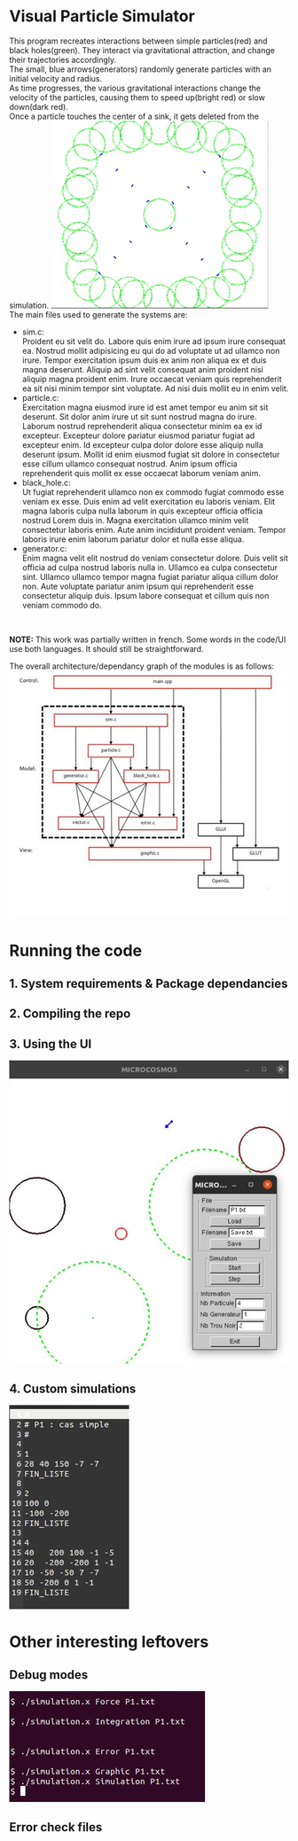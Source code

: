 # Visual Particle Simulator
This program recreates interactions between simple particles(red) and black holes(green). They interact via gravitational attraction, and change their trajectories accordingly. <br>
The small, blue arrows(generators) randomly generate particles with an initial velocity and radius. <br>
As time progresses, the various gravitational interactions change the velocity of the particles, causing them to speed up(bright red) or slow down(dark red). <br>
Once a particle touches the center of a sink, it gets deleted from the simulation.
![overview](/images/overview.gif)
<br>
The main files used to generate the systems are:

- sim.c:<br>
  Proident eu sit velit do. Labore quis enim irure ad ipsum irure consequat ea. Nostrud mollit adipisicing eu qui do ad voluptate ut ad ullamco non irure. Tempor exercitation ipsum duis ex anim non aliqua ex et duis magna deserunt. Aliquip ad sint velit consequat anim proident nisi aliquip magna proident enim. Irure occaecat veniam quis reprehenderit ea sit nisi minim tempor sint voluptate. Ad nisi duis mollit eu in enim velit.
- particle.c: <br>
  Exercitation magna eiusmod irure id est amet tempor eu anim sit sit deserunt. Sit dolor anim irure ut sit sunt nostrud magna do irure. Laborum nostrud reprehenderit aliqua consectetur minim ea ex id excepteur. Excepteur dolore pariatur eiusmod pariatur fugiat ad excepteur enim. Id excepteur culpa dolor dolore esse aliquip nulla deserunt ipsum. Mollit id enim eiusmod fugiat sit dolore in consectetur esse cillum ullamco consequat nostrud. Anim ipsum officia reprehenderit quis mollit ex esse occaecat laborum veniam anim.
- black_hole.c: <br>
  Ut fugiat reprehenderit ullamco non ex commodo fugiat commodo esse veniam ex esse. Duis enim ad velit exercitation eu laboris veniam. Elit magna laboris culpa nulla laborum in quis excepteur officia officia nostrud Lorem duis in. Magna exercitation ullamco minim velit consectetur laboris enim. Aute anim incididunt proident veniam. Tempor laboris irure enim laborum pariatur dolor et nulla esse aliqua.  
- generator.c: <br>
  Enim magna velit elit nostrud do veniam consectetur dolore. Duis velit sit officia ad culpa nostrud laboris nulla in. Ullamco ea culpa consectetur sint. Ullamco ullamco tempor magna fugiat pariatur aliqua cillum dolor non. Aute voluptate pariatur anim ipsum qui reprehenderit esse consectetur aliquip duis. Ipsum labore consequat et cillum quis non veniam commodo do.

<br>

**NOTE:** This work was partially written in french. Some words in the code/UI use both languages. It should still be straightforward. 

The overall architecture/dependancy graph of the modules is as follows:
  ![architecture](/images/architecture.JPG)

# Running the code

## 1. System requirements & Package dependancies

## 2. Compiling the repo 

## 3. Using the UI
![ui](/images/ui.JPG)

## 4. Custom simulations
![custom_sim](/images/custom_sim.JPG)
# Other interesting leftovers

## Debug modes
![debug](/images/debug_modes.JPG)
## Error check files
